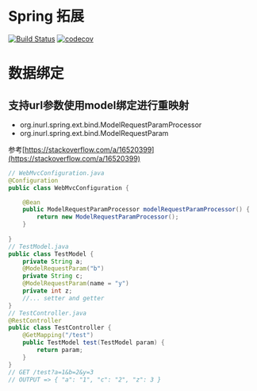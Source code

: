 # Spring 拓展
[![Build Status](https://travis-ci.com/raylax/spring-ext.svg?branch=master)](https://travis-ci.com/raylax/spring-ext)
[![codecov](https://codecov.io/gh/raylax/spring-ext/branch/master/graph/badge.svg?token=jeohIpN2RI)](https://codecov.io/gh/raylax/spring-ext)


# 数据绑定
## 支持url参数使用model绑定进行重映射
- org.inurl.spring.ext.bind.ModelRequestParamProcessor
- org.inurl.spring.ext.bind.ModelRequestParam

参考[https://stackoverflow.com/a/16520399](https://stackoverflow.com/a/16520399)

```java
// WebMvcConfiguration.java
@Configuration
public class WebMvcConfiguration {

    @Bean
    public ModelRequestParamProcessor modelRequestParamProcessor() {
        return new ModelRequestParamProcessor();
    }
    
}
// TestModel.java
public class TestModel {
    private String a;
    @ModelRequestParam("b")
    private String c;
    @ModelRequestParam(name = "y")
    private int z;
    //... setter and getter
}
// TestController.java
@RestController
public class TestController {
    @GetMapping("/test")
    public TestModel test(TestModel param) {
        return param;
    }
}
// GET /test?a=1&b=2&y=3 
// OUTPUT => { "a": "1", "c": "2", "z": 3 }
```
